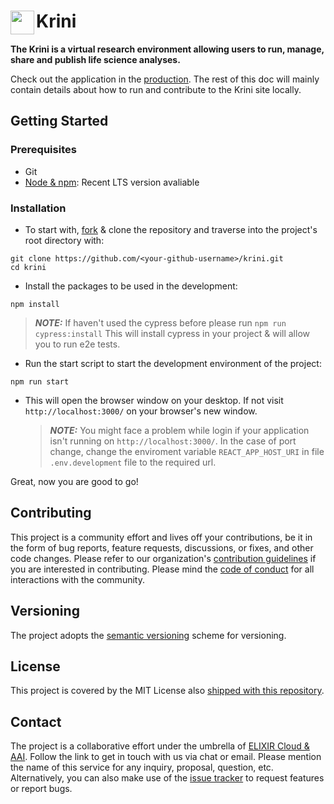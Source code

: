 # <img src="https://github.com/elixir-cloud-aai/krini/blob/master/public/logo.png?raw=true" align="left" height="38" alt=""> <span >Krini</span>

**The Krini is a virtual research environment allowing users to run, manage, share and publish life science analyses.**

Check out the application in the [production](https://krini.rahtiapp.fi/). The rest of this doc will mainly contain details about how to run and contribute to the Krini site locally.

## Getting Started

### Prerequisites

- Git
- [Node & npm](https://nodejs.org/en/): Recent LTS version avaliable

### Installation

- To start with, [fork](https://github.com/elixir-cloud-aai/krini) & clone the repository and traverse into the project's root directory with:

```
git clone https://github.com/<your-github-username>/krini.git
cd krini
```

- Install the packages to be used in the development:

```
npm install
```

> **_NOTE:_** If haven't used the cypress before please run
> `npm run cypress:install`
> This will install cypress in your project & will allow you to run e2e tests.

- Run the start script to start the development environment of the project:

```
npm run start
```

- This will open the browser window on your desktop. If not visit `http://localhost:3000/` on your browser's new window.
  > **_NOTE:_** You might face a problem while login if your application isn't running on `http://localhost:3000/`. In the case of port change, change the enviroment variable `REACT_APP_HOST_URI` in file `.env.development` file to the required url.

Great, now you are good to go!

## Contributing

This project is a community effort and lives off your contributions, be it in
the form of bug reports, feature requests, discussions, or fixes, and other code
changes. Please refer to our organization's [contribution
guidelines](https://github.com/elixir-cloud-aai/elixir-cloud-aai/blob/dev/CONTRIBUTING.md) if you are interested in contributing.
Please mind the [code of conduct](https://github.com/elixir-cloud-aai/elixir-cloud-aai/blob/dev/CODE_OF_CONDUCT.md) for all interactions with
the community.

## Versioning

The project adopts the [semantic versioning](https://semver.org/) scheme for versioning.

## License

This project is covered by the MIT License also
[shipped with this repository](https://github.com/elixir-cloud-aai/krini/blob/master/LICENSE).

## Contact

The project is a collaborative effort under the umbrella of [ELIXIR Cloud &
AAI](https://github.com/elixir-cloud-aai/). Follow the link to get in touch with us via chat or email.
Please mention the name of this service for any inquiry, proposal, question,
etc. Alternatively, you can also make use of the [issue
tracker](https://github.com/elixir-cloud-aai/krini/issues) to request features or report bugs.
